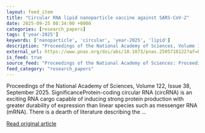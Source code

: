```yaml
---
layout: feed_item
title: "Circular RNA lipid nanoparticle vaccine against SARS-CoV-2"
date: 2025-09-25 08:34:00 +0000
categories: [research_papers]
tags: ['year-2025']
keywords: ['nanoparticle', 'circular', 'year-2025', 'lipid']
description: "Proceedings of the National Academy of Sciences, Volume 122, Issue 38, September 2025"
external_url: https://www.pnas.org/doi/abs/10.1073/pnas.2505718122?af=R
is_feed: true
source_feed: "Proceedings of the National Academy of Sciences: Proceedings of the National Academy of Sciences: Table of Contents"
feed_category: "research_papers"
---
```


Proceedings of the National Academy of Sciences, Volume 122, Issue 38, September 2025. SignificanceProtein-coding circular RNA (circRNA) is an exciting RNA cargo capable of inducing strong protein production with greater durability of expression than linear species such as messenger RNA (mRNA). There is a dearth of literature describing the ...

[Read original article](https://www.pnas.org/doi/abs/10.1073/pnas.2505718122?af=R)
